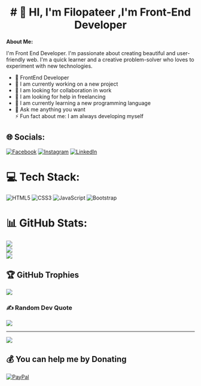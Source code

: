 <h1 align="center"># 💫 HI, I'm Filopateer ,I'm Front-End Developer</h1>


**About Me:**

I'm Front End Developer. I'm passionate about creating beautiful and user-friendly web. I'm a quick learner and a creative problem-solver who loves to experiment with new technologies.




- 💼 FrontEnd Developer<br>
- 🔭 I am currently working on a new project<br>
- 👯 I am looking for collaboration in work<br>
- 🤝 I am looking for help in freelancing<br>
- 🌱 I am currently learning a new programming language<br>
- 💬 Ask me anything you want<br>⚡ Fun fact about me: I am always developing myself<br>




## 🌐 Socials:
[![Facebook](https://img.shields.io/badge/Facebook-%231877F2.svg?logo=Facebook&logoColor=white)](https://facebook.com/https://www.facebook.com/profile.php?id=100081767685059) [![Instagram](https://img.shields.io/badge/Instagram-%23E4405F.svg?logo=Instagram&logoColor=white)](https://instagram.com/https://www.instagram.com/f_iloo1_/) [![LinkedIn](https://img.shields.io/badge/LinkedIn-%230077B5.svg?logo=linkedin&logoColor=white)](https://linkedin.com/in/https://www.linkedin.com/in/philopateer-nabil-3805262a6/) 

# 💻 Tech Stack:
 ![HTML5](https://img.shields.io/badge/html5-%23E34F26.svg?style=for-the-badge&logo=html5&logoColor=white) ![CSS3](https://img.shields.io/badge/css3-%231572B6.svg?style=for-the-badge&logo=css3&logoColor=white) ![JavaScript](https://img.shields.io/badge/javascript-%23323330.svg?style=for-the-badge&logo=javascript&logoColor=%23F7DF1E) ![Bootstrap](https://img.shields.io/badge/bootstrap-%238511FA.svg?style=for-the-badge&logo=bootstrap&logoColor=white)
# 📊 GitHub Stats:
![](https://github-readme-stats.vercel.app/api?username=Filopateernabil25&theme=dark&hide_border=true&include_all_commits=true&count_private=false)<br/>
![](https://github-readme-streak-stats.herokuapp.com/?user=Filopateernabil25&theme=dark&hide_border=true)<br/>
![](https://github-readme-stats.vercel.app/api/top-langs/?username=Filopateernabil25&theme=dark&hide_border=true&include_all_commits=true&count_private=false&layout=compact)

## 🏆 GitHub Trophies
![](https://github-profile-trophy.vercel.app/?username=Filopateernabil25&theme=radical&no-frame=true&no-bg=false&margin-w=4)

### ✍️ Random Dev Quote
![](https://quotes-github-readme.vercel.app/api?type=horizontal&theme=radical)

---
[![](https://visitcount.itsvg.in/api?id=Filopateernabil25&icon=0&color=0)](https://visitcount.itsvg.in)

  ## 💰 You can help me by Donating
  [![PayPal](https://img.shields.io/badge/PayPal-00457C?style=for-the-badge&logo=paypal&logoColor=white)](https://paypal.me/paypal.me/FFelo37) 

  
<!-- Proudly created with GPRM ( https://gprm.itsvg.in ) -->
